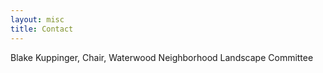 ```yaml
---
layout: misc
title: Contact
---
```


Blake Kuppinger, Chair, Waterwood Neighborhood Landscape Committee
